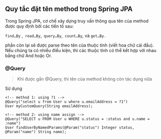 ## Quy tắc đặt tên method trong Spring JPA
Trong Spring JPA, cơ chế xây dựng truy vấn thông qua tên của method được quy định bởi các tiền tố sau:

```find…By``` ,``` read…By```,``` query…By```,``` count…By```, và ```get…By.```

phần còn lại sẽ được parse theo tên của thuộc tính (viết hoa chữ cái đầu). Nếu chúng ta có nhiều điều kiện, thì các thuộc tính có thể kết hợp với nhau bằng chữ And hoặc Or.


### @Query 
> Khi được gắn @Query, thì tên của method không còn tác dụng nữa

Sử dụng 
```
<!-- method 1: using ?1 -->
@Query("select u from User u where u.emailAddress = ?1")
User myCustomQuery(String emailAddress);

<!-- method 2: using name assign -->
@Query("SELECT u FROM User u WHERE u.status = :status and u.name = :name")
User findUserByNamedParams(@Param("status") Integer status, @Param("name") String name);
```

